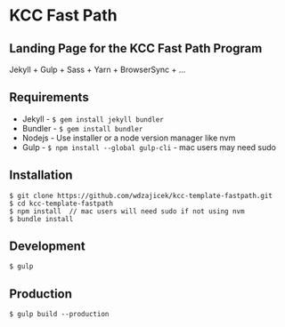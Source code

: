 # KCC Fast Path

## Landing Page for the KCC Fast Path Program

Jekyll + Gulp + Sass + Yarn + BrowserSync + ...

## Requirements
* Jekyll - `$ gem install jekyll bundler`
* Bundler - `$ gem install bundler`
* Nodejs - Use installer or a node version manager like nvm
* Gulp - `$ npm install --global gulp-cli` - mac users may need sudo

##  Installation
	$ git clone https://github.com/wdzajicek/kcc-template-fastpath.git
	$ cd kcc-template-fastpath
	$ npm install  // mac users will need sudo if not using nvm
	$ bundle install

## Development
	$ gulp

## Production
	$ gulp build --production
